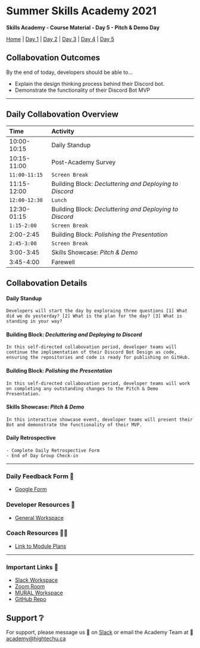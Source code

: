 # Summer Skills Academy 2021

**Skills Academy - Course Material - Day 5 - Pitch & Demo Day**

[Home](/2021-skills-academy) | [Day 1](/2021-skills-academy/modules/day1/) | [Day 2](/2021-skills-academy/modules/day2/) | [Day 3](/2021-skills-academy/modules/day3/) | [Day 4](/2021-skills-academy/modules/day4/) | [Day 5](/2021-skills-academy/modules/day5/) 

## Collabovation Outcomes
By the end of today, developers should be able to...
* Explain the design thinking process behind their Discord bot. 
* Demonstrate the functionality of their Discord Bot MVP

---

## Daily Collabovation Overview

|Time|Activity|
|:---|:---|
|10:00-10:15|Daily Standup| 
|10:15-11:00|Post-Academy Survey |
|`11:00-11:15`|`Screen Break`|
|11:15-12:00|Building Block: _Decluttering and Deploying to Discord_ | 
|`12:00-12:30`|`Lunch`|
|12:30-01:15|Building Block: _Decluttering and Deploying to Discord_ | 
|`1:15-2:00`|`Screen Break`|
|2:00-2:45|Building Block: _Polishing the Presentation_| 
|`2:45-3:00`|`Screen Break`|
|3:00-3:45|Skills Showcase: _Pitch & Demo_| 
|3:45-4:00|Farewell| 


## Collabovation Details

#### Daily Standup
```
Developers will start the day by exploraing three questions [1] What did we do yesterday? [2] What is the plan for the day? [3] What is standing in your way?
```

#### Building Block: _Decluttering and Deploying to Discord_
```
In this self-directed collabovation period, developer teams will continue the implimentation of their Discord Bot Design as code, ensuring the repositories and code is ready for publishing on GitHub. 
```

#### Building Block: _Polishing the Presentation_
```
In this self-directed collabovation period, developer teams will work on completing any outstanding changes to the Pitch & Demo Presentation.
```

#### Skills Showcase: _Pitch & Demo_
```
In this interactive showcase event, developer teams will present their Bot and demonstrate the functionality of their MVP.
```

#### Daily Retrospective
```
- Complete Daily Retrospective Form
- End of Day Group Check-in
```

---

### Daily Feedback Form :loudspeaker:

* [Google Form](https://forms.gle/tNmshMyaU2523mD4A)

### Developer Resources :blue_book:

* [General Workspace](https://app.mural.co/t/hightechu8022/m/hightechu8022/1628903701606/20c50d29cbcdd13cf3c68a2027e6096fc89bd40a?sender=andrew5384)

### Coach Resources :woman_teacher:
* [Link to Module Plans]()

---

### Important Links :link: 

* [Slack Workspace](https://e2-accelerator.slack.com)
* [Zoom Room](https://uvic.zoom.us/j/82224785116?pwd=anVwNGdZQUtZd0dBN0hBVUxpWWZwZz09)
* [MURAL Workspace](https://app.mural.co/t/hightechu8022/m/hightechu8022/1628205814084/dfafa5e63bd629d074733653a25260251a82d023?sender=andrew5384)
* [GitHub Repo](https://github.com/hightechu/e2-accelerator) 

## Support :grey_question:

For support, please message us 💬 on [Slack](https://hightechuacademy.slack.com) or email the Academy Team at :email: <academy@hightechu.ca>
